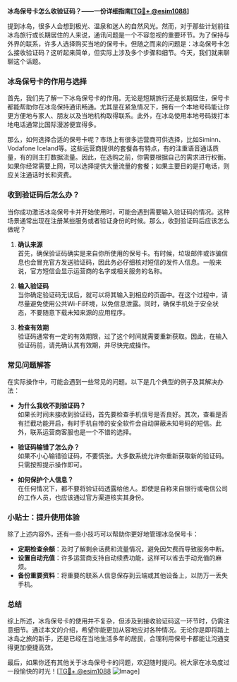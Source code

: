 **冰岛保号卡怎么收验证码？——一份详细指南[[TG💪+ @esim1088](https://t.me/s/esim1088)]**

提到冰岛，很多人会想到极光、温泉和迷人的自然风光。然而，对于那些计划前往冰岛旅行或长期居住的人来说，通讯问题是一个不容忽视的重要环节。为了保持与外界的联系，许多人选择购买当地的保号卡。但随之而来的问题是：冰岛保号卡怎么接收验证码？这听起来简单，但实际上涉及多个步骤和细节。今天，我们就来聊聊这个话题。

### 冰岛保号卡的作用与选择

首先，我们先了解一下冰岛保号卡的作用。无论是短期旅行还是长期居住，保号卡都能帮助你在冰岛保持通讯畅通。尤其是在紧急情况下，拥有一个本地号码能让你更方便地与家人、朋友以及当地机构取得联系。此外，在冰岛使用本地号码拨打本地电话通常比国际漫游便宜得多。

那么，如何选择合适的保号卡呢？市场上有很多运营商可供选择，比如Siminn、Vodafone Iceland等。这些运营商提供的套餐各有特点，有的注重语音通话质量，有的则主打数据流量。因此，在选购之前，你需要根据自己的需求进行权衡。如果你经常需要上网，可以选择提供大量流量的套餐；如果主要目的是打电话，则应关注通话时长和资费。

### 收到验证码后怎么办？

当你成功激活冰岛保号卡并开始使用时，可能会遇到需要输入验证码的情况。这种场景通常出现在注册某些服务或者验证身份的时候。那么，收到验证码后应该怎么做呢？

1. **确认来源**  
   首先，确保验证码确实是来自你所使用的保号卡。有时候，垃圾邮件或诈骗信息也会冒充官方发送验证码，因此务必仔细核对短信的发件人信息。一般来说，官方短信会显示运营商的名字或相关服务的名称。

2. **输入验证码**  
   当你确定验证码无误后，就可以将其输入到相应的页面中。在这个过程中，请尽量避免使用公共Wi-Fi环境，以免信息泄露。同时，确保手机处于安全状态，不要随意下载未知来源的应用程序。

3. **检查有效期**  
   验证码通常有一定的有效期限，过了这个时间就需要重新获取。因此，在输入验证码前，请先确认其有效期，并尽快完成操作。

### 常见问题解答

在实际操作中，可能会遇到一些常见的问题。以下是几个典型的例子及其解决办法：

- **为什么我收不到验证码？**  
  如果长时间未接收到验证码，首先要检查手机信号是否良好。其次，查看是否有拦截功能开启，有时手机自带的安全软件会自动屏蔽未知号码的短信。此外，联系运营商客服也是一个不错的选择。

- **验证码输错了怎么办？**  
  如果不小心输错验证码，不要慌张。大多数系统允许你重新获取新的验证码。只需按照提示操作即可。

- **如何保护个人信息？**  
  在任何情况下，都不要将验证码透露给他人。即使是自称来自银行或电信公司的工作人员，也应该通过官方渠道核实其身份。

### 小贴士：提升使用体验

除了上述内容外，还有一些小技巧可以帮助你更好地管理冰岛保号卡：

- **定期检查余额**：及时了解剩余话费和流量情况，避免因欠费而导致服务中断。
- **设置自动充值**：许多运营商支持自动续费功能，这样可以省去手动充值的麻烦。
- **备份重要资料**：将重要的联系人信息保存到云端或其他设备上，以防万一丢失手机。

### 总结

综上所述，冰岛保号卡的使用并不复杂，但涉及到接收验证码这一环节时，仍需注意细节。通过本文的介绍，希望你能更加从容地应对各种情况。无论你是即将踏上冰岛之旅的新手，还是已经在当地生活多年的居民，合理利用保号卡都能让沟通变得更加便捷高效。

最后，如果你还有其他关于冰岛保号卡的问题，欢迎随时提问。祝大家在冰岛度过一段愉快的时光！[[TG💪+ @esim1088](https://t.me/s/esim1088) ![Image](https://i.postimg.cc/4NQfJmqS/Snipaste-2025-05-13-00-14-12.png)]